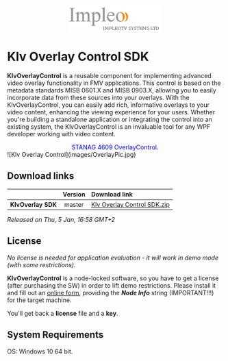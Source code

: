 
<div align="center">
  <a >
    <img src="images/impleo_logo.png" alt="Logo" >
  </a>
</div>

# Klv Overlay Control SDK

**KlvOverlayControl** is a reusable component for implementing advanced video overlay functionality in FMV applications. This control is based on the metadata standards MISB 0601.X and MISB 0903.X, allowing you to easily incorporate data from these sources into your overlays. With the KlvOverlayControl, you can easily add rich, informative overlays to your video content, enhancing the viewing experience for your users. Whether you're building a standalone application or integrating the control into an existing system, the KlvOverlayControl is an invaluable tool for any WPF developer working with video content.
<div align="center">
	<font color="blue">STANAG 4609 OverlayControl.</font>
</div>
![Klv Overlay Control](images/OverlayPic.jpg)



## Download links

|          | Version             | Download link                                                           | 
|:---------|:-------------------:|:------------------------------------------------------------------------|
| **KlvOverlay SDK** |  master | [Klv Overlay Control SDK.zip](https://github.com/impleotv/klvoverlay-release/releases/latest/download/klvoverlaySdk.zip) | 


*Released on Thu, 5 Jan, 16:58 GMT+2*


## License

*No license is needed for application evaluation - it will work in demo mode (with some restrictions).*

**KlvOverlayControl** is a node-locked software, so you have to get a license (after purchasing the SW) in order to lift demo restrictions. Please install it and fill out an [online form](https://docs.google.com/forms/d/e/1FAIpQLSd_XW6bDsFce1G1cpds4gMQNlwNax0CvkWzcMbscxZ5rLaIbA/viewform), providing the ***Node Info*** string (IMPORTANT!!!) for the target machine.  


You'll get back a **license** file and a **key**.

## System Requirements

OS: Windows 10 64 bit.

